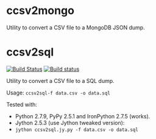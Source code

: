 # ccsv2mongo
Utility to convert a CSV file to a MongoDB JSON dump.

# ccsv2sql
[![Build Status](https://travis-ci.org/stpettersens/ccsv2sql.svg?branch=master)](https://travis-ci.org/stpettersens/ccsv2sql) 
[![Build status](https://ci.appveyor.com/api/projects/status/github/stpettersens/ccsv2sql?branch=master&svg=true)](https://ci.appveyor.com/project/stpettersens/ccsv2sql)

Utility to convert a CSV file to a SQL dump.

Usage: `ccsv2sql-f data.csv -o data.sql`

Tested with:
* Python 2.7.9, PyPy 2.5.1 and IronPython 2.7.5 (works).
* Jython 2.5.3 (use Jython tweaked version): 
* `jython ccsv2sql.jy.py -f data.csv -o data.sql`
